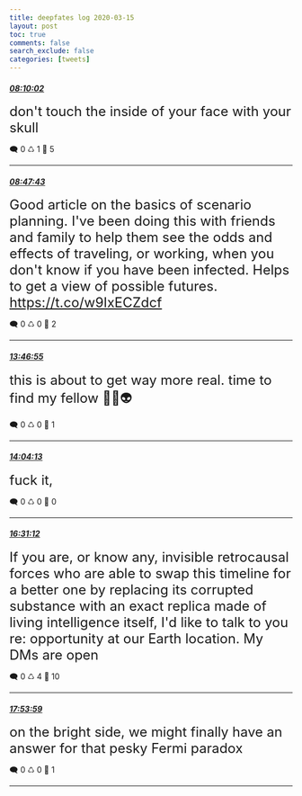 ```yaml
---
title: deepfates log 2020-03-15
layout: post
toc: true
comments: false
search_exclude: false
categories: [tweets]
---
```



#### <a href = "https://twitter.com/deepfates/status/1239192132289626113">*08:10:02*</a>

<font size="5">don't touch the inside of your face with your skull</font>



🗨️ 0 ♺ 1 🤍  5   

---
    
#### <a href = "https://twitter.com/deepfates/status/1239201616042983424">*08:47:43*</a>

<font size="5">Good article on the basics of scenario planning. I've been doing this with friends and family to help them see the odds and effects of traveling, or working, when you don't know if you have been infected. Helps to get a view of possible futures.   https://t.co/w9IxECZdcf</font>



🗨️ 0 ♺ 0 🤍  2   

---
    
#### <a href = "https://twitter.com/deepfates/status/1239276914012860416">*13:46:55*</a>

<font size="5">this is about to get way more real. time to find my fellow 🐌🍄👽</font>



🗨️ 0 ♺ 0 🤍  1   

---
    
#### <a href = "https://twitter.com/deepfates/status/1239281266257580032">*14:04:13*</a>

<font size="5">fuck it,</font>



🗨️ 0 ♺ 0 🤍  0   

---
    
#### <a href = "https://twitter.com/deepfates/status/1239318256915107841">*16:31:12*</a>

<font size="5">If you are, or know any, invisible retrocausal forces who are able to swap this timeline for a better one by replacing its corrupted substance with an exact replica made of living intelligence itself, I'd like to talk to you re: opportunity at our Earth location.  My DMs are open</font>



🗨️ 0 ♺ 4 🤍  10   

---
    
#### <a href = "https://twitter.com/deepfates/status/1239339089515540480">*17:53:59*</a>

<font size="5">on the bright side, we might finally have an answer for that pesky Fermi paradox</font>



🗨️ 0 ♺ 0 🤍  1   

---
    
            

